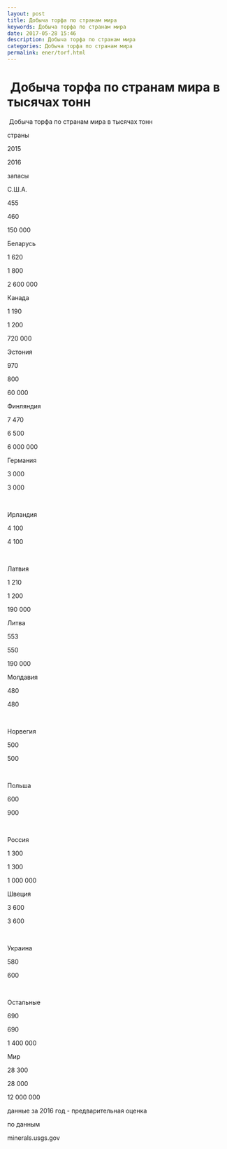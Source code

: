 ```yaml
---
layout: post
title: Добыча торфа по странам мира
keywords: Добыча торфа по странам мира
date: 2017-05-28 15:46
description: Добыча торфа по странам мира
categories: Добыча торфа по странам мира
permalink: ener/torf.html
---
```


#  Добыча торфа по странам мира в тысячах тонн




 Добыча торфа по странам мира в тысячах тонн








страны


2015


2016


запасы






С.Ш.А.


455


460


150 000






Беларусь


1 620


1 800


2 600 000






Канада


1 190


1 200


720 000






Эстония


970


800


60 000






Финляндия


7 470


6 500


6 000 000






Германия


3 000


3 000


 






Ирландия


4 100


4 100


 






Латвия


1 210


1 200


190 000






Литва


553


550


190 000






Молдавия


480


480


 






Норвегия


500


500


 






Польша


600


900


 






Россия


1 300


1 300


1 000 000






Швеция


3 600


3 600


 






Украина


580


600


 






Остальные


690


690


1 400 000






Мир


28 300


28 000


12 000 000










данные за 2016 год - предварительная оценка


по данным


minerals.usgs.gov

			
			
			
